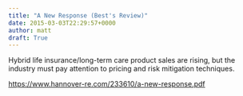```yaml
---
title: "A New Response (Best's Review)"
date: 2015-03-03T22:29:57+0000
author: matt
draft: True
---
```

Hybrid life insurance/long-term care product sales are rising, but the industry must pay attention to pricing and risk mitigation techniques.

https://www.hannover-re.com/233610/a-new-response.pdf
